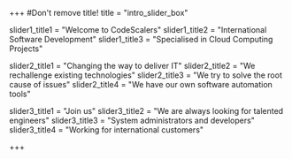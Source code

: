 +++
#Don't remove title!
title = "intro_slider_box"

slider1_title1 = "Welcome to CodeScalers"
slider1_title2 = "International Software Development"
slider1_title3 = "Specialised in Cloud Computing Projects"


slider2_title1 = "Changing the way to deliver IT"
slider2_title2 = "We rechallenge existing technologies"
slider2_title3 = "We try to solve the root cause of issues"
slider2_title4 = "We have our own software automation tools"

slider3_title1 = "Join us"
slider3_title2 = "We are always looking for talented engineers"
slider3_title3 = "System administrators and developers"
slider3_title4 = "Working for international customers"


+++
